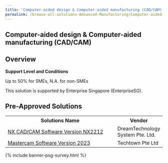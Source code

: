 ```yaml
---
title: 'Computer-aided design & Computer-aided manufacturing (CAD/CAM)'
permalink: /browse-all-solutions-Advanced-Manufacturing/Computer-aided-design-Computer-aided-manufacturing--CAD-CAM-
---
```


## Computer-aided design & Computer-aided manufacturing (CAD/CAM)
## Overview

**Support Level and Conditions**

Up to 50% for SMEs, N.A. for non-SMEs

This solution is supported by Enterprise Singapore (EnterpriseSG).

## Pre-Approved Solutions

<table>
<tr>
<th style='width: auto;'><b>Solutions Name</b></th>
<th style='width: 30%;'><b>Vendor</b></th>
</tr>
<tr>
<td><a href='/productivity-solutions-grant/solutionrepo/solution1605' target='_blank'>NX CAD/CAM Software Version NX2212</a><br></td>
<td>DreamTechnology System Pte. Ltd.</td>
</tr>
<tr>
<td><a href='/productivity-solutions-grant/solutionrepo/solution1738' target='_blank'>Mastercam Software Version 2023</a><br></td>
<td>Techtown Pte Ltd</td>
</tr>
</table>

{% include banner-psg-survey.html %}
